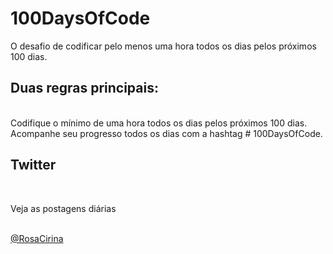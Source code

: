 # 100DaysOfCode
O desafio de codificar pelo menos uma hora todos os dias pelos próximos 100 dias.
<br>
<h2>Duas regras principais:</h2>
<br>
Codifique o mínimo de uma hora todos os dias pelos próximos 100 dias.
<br>
Acompanhe seu progresso todos os dias com a hashtag # 100DaysOfCode.
<br>
<h2>Twitter</h2>
<br>
<p>Veja as postagens diárias</p>
<br>
<a href="https://twitter.com/RosaCirina">@RosaCirina</a>
